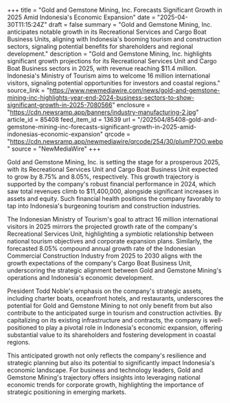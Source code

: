 +++
title = "Gold and Gemstone Mining, Inc. Forecasts Significant Growth in 2025 Amid Indonesia's Economic Expansion"
date = "2025-04-30T11:15:24Z"
draft = false
summary = "Gold and Gemstone Mining, Inc. anticipates notable growth in its Recreational Services and Cargo Boat Business Units, aligning with Indonesia's booming tourism and construction sectors, signaling potential benefits for shareholders and regional development."
description = "Gold and Gemstone Mining, Inc. highlights significant growth projections for its Recreational Services Unit and Cargo Boat Business sectors in 2025, with revenue reaching $11.4 million. Indonesia's Ministry of Tourism aims to welcome 16 million international visitors, signaling potential opportunities for investors and coastal regions."
source_link = "https://www.newmediawire.com/news/gold-and-gemstone-mining-inc-highlights-year-end-2024-business-sectors-to-show-significant-growth-in-2025-7080566"
enclosure = "https://cdn.newsramp.app/banners/industry-manufacturing-2.jpg"
article_id = 85408
feed_item_id = 13639
url = "/202504/85408-gold-and-gemstone-mining-inc-forecasts-significant-growth-in-2025-amid-indonesias-economic-expansion"
qrcode = "https://cdn.newsramp.app/newmediawire/qrcode/254/30/plumP7OO.webp"
source = "NewMediaWire"
+++

<p>Gold and Gemstone Mining, Inc. is setting the stage for a prosperous 2025, with its Recreational Services Unit and Cargo Boat Business Unit expected to grow by 8.75% and 8.05%, respectively. This growth trajectory is supported by the company's robust financial performance in 2024, which saw total revenues climb to $11,400,000, alongside significant increases in assets and equity. Such financial health positions the company favorably to tap into Indonesia's burgeoning tourism and construction industries.</p><p>The Indonesian Ministry of Tourism's goal to attract 16 million international visitors in 2025 mirrors the projected growth rate of the company's Recreational Services Unit, highlighting a symbiotic relationship between national tourism objectives and corporate expansion plans. Similarly, the forecasted 8.05% compound annual growth rate of the Indonesian Commercial Construction Industry from 2025 to 2030 aligns with the growth expectations of the company's Cargo Boat Business Unit, underscoring the strategic alignment between Gold and Gemstone Mining's operations and Indonesia's economic development.</p><p>President Todd Noble's emphasis on the company's strategic assets, including charter boats, oceanfront hotels, and restaurants, underscores the potential for Gold and Gemstone Mining to not only benefit from but also contribute to the anticipated surge in tourism and construction activities. By capitalizing on its existing infrastructure and contracts, the company is well-positioned to play a pivotal role in Indonesia's economic expansion, offering substantial value to its shareholders and fostering development in coastal regions.</p><p>This anticipated growth not only reflects the company's resilience and strategic planning but also its potential to significantly impact Indonesia's economic landscape. For business and technology leaders, Gold and Gemstone Mining's trajectory offers insights into leveraging national economic trends for corporate growth, highlighting the importance of strategic positioning in emerging markets.</p>